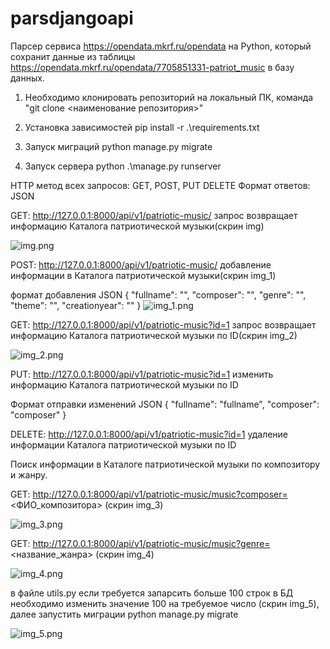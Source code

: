 # parsdjangoapi

Парсер сервиса https://opendata.mkrf.ru/opendata на Python, который сохранит данные из
таблицы https://opendata.mkrf.ru/opendata/7705851331-patriot_music в базу данных.

1. Необходимо клонировать репозиторий на локальный ПК, команда "git clone <наименование репозитория>"

2. Установка зависимостей pip install -r .\requirements.txt

3. Запуск миграций python manage.py migrate

4. Запуск сервера python .\manage.py runserver


HTTP метод всех запросов: GET, POST, PUT DELETE
Формат ответов: JSON

GET: http://127.0.0.1:8000/api/v1/patriotic-music/ запрос возвращает информацию Каталога патриотической музыки(скрин img)

![img.png](media/img.png)

POST: http://127.0.0.1:8000/api/v1/patriotic-music/ добавление информации в Каталога патриотической музыки(скрин img_1)

формат добавления JSON
{
    "fullname": "",
    "composer": "",
    "genre": "",
    "theme": "",
    "creationyear": ""
}
![img_1.png](media/img_1.png)

GET: http://127.0.0.1:8000/api/v1/patriotic-music?id=1  запрос возвращает информацию Каталога патриотической музыки по
ID(скрин img_2)

![img_2.png](media/img_2.png)

PUT: http://127.0.0.1:8000/api/v1/patriotic-music?id=1  изменить информацию Каталога патриотической музыки по
ID

Формат отправки изменений JSON 
{
    "fullname": "fullname",
    "composer": "composer"
}

DELETE: http://127.0.0.1:8000/api/v1/patriotic-music?id=1  удаление информации Каталога патриотической музыки по
ID

Поиск информации в Каталоге патриотической музыки по композитору и жанру. 

GET: http://127.0.0.1:8000/api/v1/patriotic-music/music?composer=<ФИО_композитора> (скрин img_3)

![img_3.png](media/img_3.png)

GET: http://127.0.0.1:8000/api/v1/patriotic-music/music?genre=<название_жанра> (скрин img_4)

![img_4.png](media/img_4.png)

в файле utils.py если требуется запарсить больше 100 строк в БД необходимо изменить значение 100 на требуемое число (скрин img_5), 
далее запустить миграции python manage.py migrate

![img_5.png](media/img_5.png)